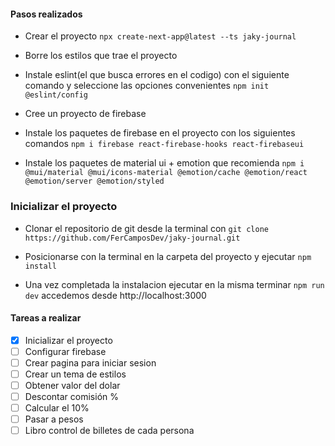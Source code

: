 #### Pasos realizados

- Crear el proyecto
`
npx create-next-app@latest --ts jaky-journal
`

- Borre los estilos que trae el proyecto
- Instale eslint(el que busca errores en el codigo) con el siguiente comando y seleccione las opciones convenientes
`
npm init @eslint/config
`

- Cree un proyecto de firebase
- Instale los paquetes de firebase en el proyecto con los siguientes comandos
`
  npm i firebase react-firebase-hooks react-firebaseui
`
- Instale los paquetes de material ui + emotion que recomienda
`
  npm i @mui/material @mui/icons-material @emotion/cache @emotion/react @emotion/server @emotion/styled
`


### Inicializar el proyecto
- Clonar el repositorio de git desde la terminal con
`
  git clone https://github.com/FerCamposDev/jaky-journal.git
`

- Posicionarse con la terminal en la carpeta del proyecto y ejecutar
`
  npm install
`

- Una vez completada la instalacion ejecutar en la misma terminar
`
  npm run dev
`
accedemos desde http://localhost:3000


#### Tareas a realizar

- [x] Inicializar el proyecto
- [ ] Configurar firebase
- [ ] Crear pagina para iniciar sesion
- [ ] Crear un tema de estilos
- [ ] Obtener valor del dolar
- [ ] Descontar comisión %
- [ ] Calcular el 10%
- [ ] Pasar a pesos
- [ ] Libro control de billetes de cada persona